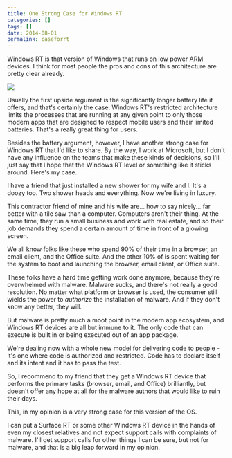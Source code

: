 ```yaml
---
title: One Strong Case for Windows RT
categories: []
tags: []
date: 2014-08-01
permalink: caseforrt
---
```



Windows RT is that version of Windows that runs on low power ARM devices. I think for most people the pros and cons of this architecture are pretty clear already.
<!-- xmore -->

![](/files/caseforrt_01.jpg)

Usually the first upside argument is the significantly longer battery life it offers, and that&#39;s certainly the case. Windows RT&#39;s restricted architecture limits the processes that are running at any given point to only those modern apps that are designed to respect mobile users and their limited batteries. That&#39;s a really great thing for users.

Besides the battery argument, however, I have another strong case for Windows RT that I&#39;d like to share. By the way, I work at Microsoft, but I don&#39;t have any influence on the teams that make these kinds of decisions, so I&#39;ll just say that I hope that the Windows RT level or something like it sticks around. Here&#39;s my case.

I have a friend that just installed a new shower for my wife and I. It&#39;s a doozy too. Two shower heads and everything. Now we&#39;re living in luxury.

This contractor friend of mine and his wife are... how to say nicely... far better with a tile saw than a computer. Computers aren&#39;t their thing. At the same time, they run a small business and work with real estate, and so their job demands they spend a certain amount of time in front of a glowing screen.

We all know folks like these who spend 90% of their time in a browser, an email client, and the Office suite. And the other 10% of is spent waiting for the system to boot and launching the browser, email client, or Office suite.

These folks have a hard time getting work done anymore, because they&#39;re overwhelmed with malware. Malware sucks, and there&#39;s not really a good resolution. No matter what platform or browser is used, the consumer still wields the power to _authorize_ the installation of malware. And if they don&#39;t know any better, they will.

But malware is pretty much a moot point in the modern app ecosystem, and Windows RT devices are all but immune to it. The only code that can execute is built in or being executed out of an app package.

We&#39;re dealing now with a whole new model for delivering code to people - it&#39;s one where code is authorized and restricted. Code has to declare itself and its intent and it has to pass the test.

So, I recommend to my friend that they get a Windows RT device that performs the primary tasks (browser, email, and Office) brilliantly, but doesn&#39;t offer any hope at all for the malware authors that would like to ruin their days.

This, in my opinion is a very strong case for this version of the OS.

I can put a Surface RT or some other Windows RT device in the hands of even my closest relatives and not expect support calls with complaints of malware. I&#39;ll get support calls for other things I can be sure, but not for malware, and that is a big leap forward in my opinion.